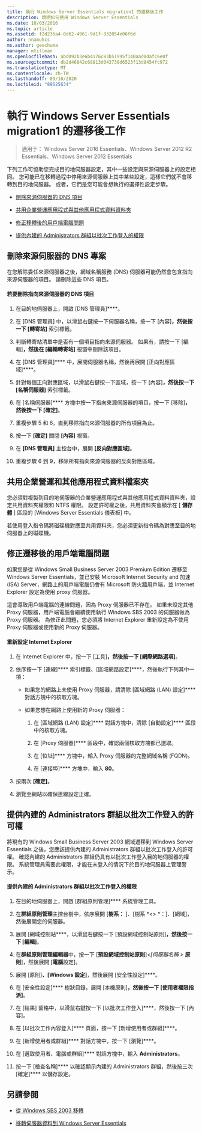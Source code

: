 ```yaml
---
title: 執行 Windows Server Essentials migration1 的遷移後工作
description: 說明如何使用 Windows Server Essentials
ms.date: 10/03/2016
ms.topic: article
ms.assetid: f2d236a4-0d62-4961-9d1f-332054e06f6d
author: nnamuhcs
ms.author: geschuma
manager: mtillman
ms.openlocfilehash: abd092b3e6b4176c83b51995f140aad0dafc6e0f
ms.sourcegitcommit: db2d46842c68813d043738d6523f13d8454fc972
ms.translationtype: MT
ms.contentlocale: zh-TW
ms.lasthandoff: 09/10/2020
ms.locfileid: "89625634"
---
```

# <a name="perform-post-migration-tasks-for-windows-server-essentials-migration1"></a>執行 Windows Server Essentials migration1 的遷移後工作

>適用于： Windows Server 2016 Essentials、Windows Server 2012 R2 Essentials、Windows Server 2012 Essentials

下列工作可協助您完成目的地伺服器設定，其中一些設定與來源伺服器上的設定相同。 您可能已在移轉過程中停用來源伺服器上其中某些設定，這樣它們就不會移轉到目的地伺服器。 或者，它們是您可能會想執行的選擇性設定步驟。


-   [刪除來源伺服器的 DNS 項目](Perform-post-migration-tasks-for-Windows-Server-Essentials-migration.md#BKMK_DeleteDNSEntries)

-   [共用企業營運應用程式與其他應用程式資料資料夾](Perform-post-migration-tasks-for-Windows-Server-Essentials-migration.md#BKMK_ShareLineOfBusinessAndOtherApplications)

-   [修正移轉後的用戶端電腦問題](Perform-post-migration-tasks-for-Windows-Server-Essentials-migration.md#BKMK_FixClientComputerIssuesAfterMigrating)

-   [提供內建的 Administrators 群組以批次工作登入的權限](Perform-post-migration-tasks-for-Windows-Server-Essentials-migration.md#BKMK_AdminGroup)


##  <a name="delete-dns-entries-of-the-source-server"></a><a name="BKMK_DeleteDNSEntries"></a> 刪除來源伺服器的 DNS 專案
 在您解除委任來源伺服器之後，網域名稱服務 (DNS) 伺服器可能仍然會包含指向來源伺服器的項目。 請刪除這些 DNS 項目。

#### <a name="to-delete-dns-entries-that-point-to-the-source-server"></a>若要刪除指向來源伺服器的 DNS 項目

1.  在目的地伺服器上，開啟 [DNS 管理員]****。

2.  在 [DNS 管理員] 中，以滑鼠右鍵按一下伺服器名稱，按一下 [內容]****，然後按一下 [轉寄站]**** 索引標籤。

3.  判斷轉寄站清單中是否有一個項目指向來源伺服器。 如果有，請按一下 [編輯]****，然後在 [編輯轉寄站]**** 視窗中刪除該項目。

4.  在 [DNS 管理員]**** 中，展開伺服器名稱，然後再展開 [正向對應區域]****。

5.  針對每個正向對應區域，以滑鼠右鍵按一下區域，按一下 [內容]****，然後按一下 [名稱伺服器]**** 索引標籤。

6.  在 [名稱伺服器]**** 方塊中按一下指向來源伺服器的項目，按一下 [移除]****，然後按一下 [確定]****。

7.  重複步驟 5 和 6，直到移除指向來源伺服器的所有項目為止。

8.  按一下 **[確定]** 關閉 **[內容]** 視窗。

9. 在 **[DNS 管理員]** 主控台中，展開 **[反向對應區域]**。

10. 重複步驟 6 到 9，移除所有指向來源伺服器的反向對應區域。

##  <a name="share-line-of-business-and-other-application-data-folders"></a><a name="BKMK_ShareLineOfBusinessAndOtherApplications"></a> 共用企業營運和其他應用程式資料檔案夾
 您必須對複製到目的地伺服器的企業營運應用程式與其他應用程式資料資料夾，設定共用資料夾權限和 NTFS 權限。 設定許可權之後，共用資料夾會顯示在 [ **儲存體** ] 區段的 [Windows Server Essentials 儀表板] 中。

 若使用登入指令碼將磁碟機對應至共用資料夾，您必須更新指令碼為對應至目的地伺服器上的磁碟機。

##  <a name="fix-client-computer-issues-after-migrating"></a><a name="BKMK_FixClientComputerIssuesAfterMigrating"></a> 修正遷移後的用戶端電腦問題
 如果您是從 Windows Small Business Server 2003 Premium Edition 遷移至 Windows Server Essentials，並已安裝 Microsoft Internet Security and 加速 (ISA) Server，網路上的用戶端電腦仍會有 Microsoft 防火牆用戶端，並 Internet Explorer 設定為使用 proxy 伺服器。

 這會導致用戶端電腦的連線問題，因為 Proxy 伺服器已不存在。 如果未設定其他 Proxy 伺服器，用戶端電腦會繼續使用執行 Windows SBS 2003 的伺服器做為 Proxy 伺服器。 為修正此問題，您必須將 Internet Explorer 重新設定為不使用 Proxy 伺服器或使用新的 Proxy 伺服器。

#### <a name="to-reconfigure-internet-explorer"></a>重新設定 Internet Explorer

1.  在 Internet Explorer 中，按一下 [工具]****，然後按一下 [網際網路選項]****。

2.  依序按一下 [連線]**** 索引標籤、[區域網路設定]****，然後執行下列其中一項：

    -   如果您的網路上未使用 Proxy 伺服器，請清除 [區域網路 (LAN) 設定]**** 對話方塊中的核取方塊。

    -   如果您想在網路上使用新的 Proxy 伺服器：

        1.  在 [區域網路 (LAN) 設定]**** 對話方塊中，清除 [自動設定]**** 區段中的核取方塊。

        2.  在 [Proxy 伺服器]**** 區段中，確認兩個核取方塊都已選取。

        3.  在 [位址]**** 方塊中，輸入 Proxy 伺服器的完整網域名稱 (FQDN)。

        4.  在 [連接埠]**** 方塊中，輸入 **80**。

3.  按兩次 **[確定]**。

4.  瀏覽至網站以確保連線設定正確。

##  <a name="give-the-built-in-administrators-group-the-right-to-log-on-as-a-batch-job"></a><a name="BKMK_AdminGroup"></a> 提供內建的 Administrators 群組以批次工作登入的許可權
 將現有的 Windows Small Business Server 2003 網域遷移到 Windows Server Essentials 之後，您應該提供內建的 Administrators 群組以批次工作登入的許可權。 確認內建的 Administrators 群組仍具有以批次工作登入目的地伺服器的權限。 系統管理員需要此權限，才能在未登入的情況下於目的地伺服器上管理警示。

#### <a name="to-give-the-built-in-administrators-group-the-right-to-log-on-as-a-batch-job"></a>提供內建的 Administrators 群組以批次工作登入的權限

1. 在目的地伺服器上，開啟 [群組原則管理]**** 系統管理工具。

2. 在**群組原則管理**主控台樹中，依序展開 [**樹系：** ]、[樹系 *<\> *：]、[網域]，然後展開您的伺服器。

3. 展開 [網域控制站****，以滑鼠右鍵按一下 [預設網域控制站原則]****，然後按一下 [編輯]****。

4. 在**群組原則管理編輯器**中，按一下 [**預設網域控制站原則**]<em><[伺服器名稱 \> </em>**原則**]，然後展開 [**電腦**設定]。

5. 展開 [原則]****、[Windows 設定]****，然後展開 [安全性設定]****。

6. 在 [安全性設定]**** 樹狀目錄，展開 [本機原則]****，然後按一下 [使用者權限指派]****。

7. 在 [結果] 窗格中，以滑鼠右鍵按一下 [以批次工作登入]****，然後按一下 [內容]。

8. 在 [以批次工作內容登入]**** 頁面，按一下 [新增使用者或群組]****。

9. 在 [新增使用者或群組]**** 對話方塊中，按一下 [瀏覽]****。

10. 在 [選取使用者、電腦或群組]**** 對話方塊中，輸入 **Administrators**。

11. 按一下 [檢查名稱]**** 以確認顯示內建的 Administrators 群組，然後按三次 [確定]**** 以儲存設定。

## <a name="see-also"></a>另請參閱


-   [從 Windows SBS 2003 移轉](Migrate-Windows-Small-Business-Server-2003-to-Windows-Server-Essentials.md)

-   [移轉伺服器資料到 Windows Server Essentials](Migrate-Server-Data-to-Windows-Server-Essentials.md)

